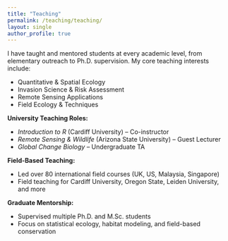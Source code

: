 ```yaml
---
title: "Teaching"
permalink: /teaching/teaching/
layout: single
author_profile: true
---
```



I have taught and mentored students at every academic level, from elementary outreach to Ph.D. supervision. My core teaching interests include:

- Quantitative & Spatial Ecology
- Invasion Science & Risk Assessment
- Remote Sensing Applications
- Field Ecology & Techniques

**University Teaching Roles:**
- *Introduction to R* (Cardiff University) – Co-instructor  
- *Remote Sensing & Wildlife* (Arizona State University) – Guest Lecturer  
- *Global Change Biology* – Undergraduate TA

**Field-Based Teaching:**
- Led over 80 international field courses (UK, US, Malaysia, Singapore)
- Field teaching for Cardiff University, Oregon State, Leiden University, and more

**Graduate Mentorship:**
- Supervised multiple Ph.D. and M.Sc. students
- Focus on statistical ecology, habitat modeling, and field-based conservation
